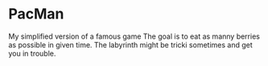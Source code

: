 # PacMan
My simplified version of a famous game 
The goal is to eat as manny berries as possible in given time. The labyrinth might be tricki sometimes and get you in trouble.
